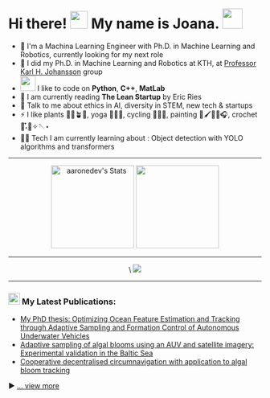 # Hi there! <img src="https://github.com/TheDudeThatCode/TheDudeThatCode/blob/master/Assets/Hi.gif" width="35" /> My name is Joana. <img src="https://github.com/TheDudeThatCode/TheDudeThatCode/blob/master/Assets/Developer.gif" width="40" />  

- 🏦 I'm a Machina Learning Engineer with Ph.D. in Machine Learning and Robotics, currently looking for my next role
- 📝 I did my Ph.D. in Machine Learning and Robotics at KTH, at <a href="https://people.kth.se/~kallej/" target="_blank">Professor Karl H. Johansson</a> group
- <img src="https://media.giphy.com/media/WUlplcMpOCEmTGBtBW/giphy.gif" width="30"> I like to code on **Python**, **C++**, **MatLab**
- 📖 I am currently reading **The Lean Startup** by Eric Ries
- 💬 Talk to me about ethics in AI, diversity in STEM, new tech & startups
- ⚡ I like plants 🌾🌳🪴🌴, yoga 🧘🏻‍♀️, cycling 🚴🏼‍♀️, painting 🎨🖌️🌿✨🎧, crochet 🧵˖ִ໋🧶✧🪡⋆
- 🧑‍💻 Tech I am currently learning about : Object detection with YOLO algorithms and transformers

---

<div class="badges-githubstats">
  <p align="center">
    <img src="https://github-readme-stats.vercel.app/api/top-langs/?username=joanafonsec&layout=compact&text_color=daf7dc&bg_color=151515&hide=css,html,php" alt="aaronedev's Stats" height="165">
    <img src="https://github-readme-streak-stats.herokuapp.com?user=JoanaFonsec&theme=dark&card_width=470" height="165">
  </p>
</div>

---

<div class="badges-githubstats">
  <p align="center">\
    <img src="https://leetcard.jacoblin.cool/joana_filipa_fonseca?ext=heatmap">
  </p>
</div>

---

### <img src = "https://media1.giphy.com/media/JZ40cnfnN11KycrvMF/giphy.gif?cid=ecf05e47a0n3gi1bfqntqmob8g9aid1oyj2wr3ds3mg700bl&rid=giphy.gif" width = '23' /> My Latest Publications:
<!-- BLOG-POST-LIST:START -->
- [My PhD thesis: Optimizing Ocean Feature Estimation and Tracking through Adaptive Sampling and Formation Control of Autonomous Underwater Vehicles](https://joanafonseca.com/assets/pdf/Joana_PhD_Thesis.pdf)
- [Adaptive sampling of algal blooms using an AUV and satellite imagery: Experimental validation in the Baltic Sea](https://joanafonseca.com/assets/pdf/IEEEJOC2023.pdf)
- [Cooperative decentralised circumnavigation with application to algal bloom tracking](https://joanafonseca.com/assets/pdf/IROS2019.pdf)
<!-- BLOG-POST-LIST:END -->

▶ [... view more](https://joanafonseca.com/publications/)
